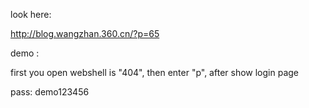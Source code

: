 look here:

http://blog.wangzhan.360.cn/?p=65


demo :

first you open webshell  is  "404", then enter "p", after show login page

pass: demo123456
